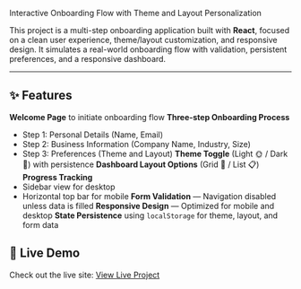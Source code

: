 Interactive Onboarding Flow with Theme and Layout Personalization

This project is a multi-step onboarding application built with **React**, focused on a clean user experience, theme/layout customization, and responsive design. It simulates a real-world onboarding flow with validation, persistent preferences, and a responsive dashboard.

---

## ✨ Features

 **Welcome Page** to initiate onboarding flow
 **Three-step Onboarding Process**
  - Step 1: Personal Details (Name, Email)
  - Step 2: Business Information (Company Name, Industry, Size)
  - Step 3: Preferences (Theme and Layout)
**Theme Toggle** (Light 🌞 / Dark 🌙) with persistence
**Dashboard Layout Options** (Grid 🔲 / List 📋)
**Progress Tracking**
  - Sidebar view for desktop
  - Horizontal top bar for mobile
**Form Validation** — Navigation disabled unless data is filled
**Responsive Design** — Optimized for mobile and desktop
**State Persistence** using `localStorage` for theme, layout, and form data

## 🚀 Live Demo
Check out the live site: [View Live Project]((https://interactive-dashboard-fewk.vercel.app/))


